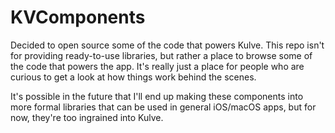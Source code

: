 # KVComponents
Decided to open source some of the code that powers Kulve. This repo isn't for providing ready-to-use libraries, but rather a place to browse some of the code that powers the app. It's really just a place for people who are curious to get a look at how things work behind the scenes.

It's possible in the future that I'll end up making these components into more formal libraries that can be used in general iOS/macOS apps, but for now, they're too ingrained into Kulve.
